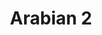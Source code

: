 ---
title: Arabian 2
date: 
draft: false

# descripcion
description : Aros colgantes en plata 925.

materials: Plata 925

color: 

dimensions: Largo 4 cm

code: 01-01-1028

type: "Aros"

categories: []

price: $2.740,00

price_eftvo: $2.330,00

# Images
# first image will be shown in the product page
images:
  # - image: "images/path_to_image"
  # La ubicacion de las imagenes es imagenes/Aros/Aros.Colgantes/01-01-1028-arabian-2
  - image: "./images/aros/colgantes/01-01-1028-arabian-2_a.jpg"
  - image: "./images/aros/colgantes/01-01-1028-arabian-2_b.jpg"
---